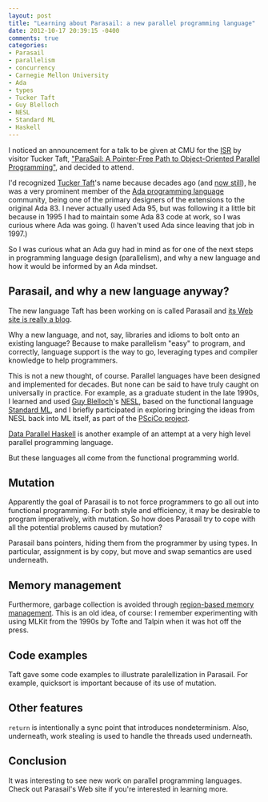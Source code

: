 ```yaml
---
layout: post
title: "Learning about Parasail: a new parallel programming language"
date: 2012-10-17 20:39:15 -0400
comments: true
categories:
- Parasail
- parallelism
- concurrency
- Carnegie Mellon University
- Ada
- types
- Tucker Taft
- Guy Blelloch
- NESL
- Standard ML
- Haskell
---
```

I noticed an announcement for a talk to be given at CMU for the [ISR](http://www.isri.cmu.edu/) by visitor Tucker Taft, ["ParaSail: A Pointer-Free Path to Object-Oriented Parallel Programming"](http://www.cs.cmu.edu/afs/.cs.cmu.edu/Web/copetas/Posters/ISR-Taft12.pdf), and decided to attend.

I'd recognized [Tucker Taft](http://en.wikipedia.org/wiki/User:Optikos/S._Tucker_Taft)'s name because decades ago (and [now still](http://www.adacore.com/company/about/executive-team/)), he was a very prominent member of the [Ada programming language](http://en.wikipedia.org/wiki/Ada_%28programming_language%29) community, being one of the primary designers of the extensions to the original Ada 83. I never actually used Ada 95, but was following it a little bit because in 1995 I had to maintain some Ada 83 code at work, so I was curious where Ada was going. (I haven't used Ada since leaving that job in 1997.)

So I was curious what an Ada guy had in mind as for one of the next steps in programming language design (parallelism), and why a new language and how it would be informed by an Ada mindset.

<!--more-->

## Parasail, and why a new language anyway?

The new language Taft has been working on is called Parasail and [its Web site is really a blog](http://parasail-programming-language.blogspot.com/).

Why a new language, and not, say, libraries and idioms to bolt onto an existing language? Because to make parallelism "easy" to program, and correctly, language support is the way to go, leveraging types and compiler knowledge to help programmers.

This is not a new thought, of course. Parallel languages have been designed and implemented for decades. But none can be said to have truly caught on universally in practice. For example, as a graduate student in the late 1990s, I learned and used [Guy Blelloch](http://www.cs.cmu.edu/~guyb/)'s [NESL](http://www.cs.cmu.edu/~scandal/nesl.html), based on the functional language [Standard ML](http://en.wikipedia.org/wiki/Standard_ML), and I briefly participated in exploring bringing the ideas from NESL back into ML itself, as part of the [PSciCo project](https://www.cs.cmu.edu/~pscico/).

[Data Parallel Haskell](http://www.haskell.org/haskellwiki/GHC/Data_Parallel_Haskell) is another example of an attempt at a very high level parallel programming language.

But these languages all come from the functional programming world.

## Mutation

Apparently the goal of Parasail is to not force programmers to go all out into functional programming. For both style and efficiency, it may be desirable to program imperatively, with mutation. So how does Parasail try to cope with all the potential problems caused by mutation?

Parasail bans pointers, hiding them from the programmer by using types. In particular, assignment is by copy, but move and swap semantics are used underneath.

## Memory management

Furthermore, garbage collection is avoided through [region-based memory management](http://en.wikipedia.org/wiki/Region-based_memory_management). This is an old idea, of course: I remember experimenting with using MLKit from the 1990s by Tofte and Talpin when it was hot off the press.

## Code examples

Taft gave some code examples to illustrate paralellization in Parasail. For example, quicksort is important because of its use of mutation.

## Other features

`return` is intentionally a sync point that introduces nondeterminism. Also, underneath, work stealing is used to handle the threads used underneath.

## Conclusion

It was interesting to see new work on parallel programming languages. Check out Parasail's Web site if you're interested in learning more.
